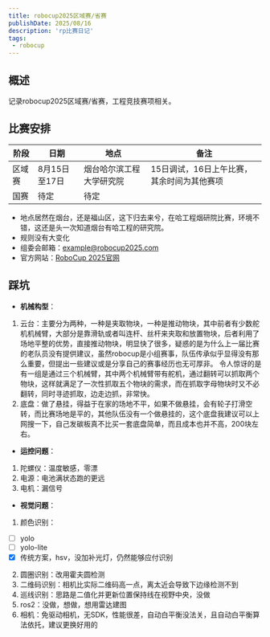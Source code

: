 ```yaml
---
title: robocup2025区域赛/省赛
publishDate: 2025/08/16
description: 'rp比赛日记'
tags:
 - robocup
---
```


## 概述
记录robocup2025区域赛/省赛，工程竞技赛项相关。

## 比赛安排
| 阶段 | 日期 | 地点 | 备注 |
|------|------|------|------|
| 区域赛 | 8月15日至17日 | 烟台哈尔滨工程大学研究院 | 15日调试，16日上午比赛，其余时间为其他赛项 |
| 国赛 | 待定 | 待定 |  |

- 地点居然在烟台，还是福山区，这下归去来兮，在哈工程烟研院比赛，环境不错，这还是头一次知道烟台有哈工程的研究院。
- 规则没有大变化
- 组委会邮箱：example@robocup2025.com
- 官方网站：[RoboCup 2025官网](https://www.robocup2025.org)

## 踩坑
- **机械构型**：
1. 云台：主要分为两种，一种是夹取物块，一种是推动物块，其中前者有少数舵机机械臂，大部分是靠滑轨或者叫连杆、丝杆来夹取和放置物块，后者利用了场地平整的优势，直接推动物块，明显快了很多，疑惑的是为什么上一届比赛的老队员没有提供建议，虽然robocup是小组赛事，队伍传承似乎显得没有那么重要，但提出一些建议或是分享自己的赛事经历也无可厚非。
令人惊讶的是有一组是通过三个机械臂，其中两个机械臂带有舵机，通过翻转可以抓取两个物块，这样就满足了一次性抓取五个物块的需求，而在抓取字母物块时又不必翻转，同时寻迹抓取，边走边抓，非常快。
1. 底盘：做了悬挂，得益于在家的场地不平，如果不做悬挂，会有轮子打滑空转，而比赛场地是平的，其他队伍没有一个做悬挂的，这个底盘我建议可以上网搜一下，自己发碳板真不比买一套底盘简单，而且成本也并不高，200块左右。
- **运控问题**：
1. 陀螺仪：温度敏感，零漂
2. 电源：电池满状态跑的更远
3. 电机：漏信号
- **视觉问题**：
1. 颜色识别：
- [ ] yolo
- [ ] yolo-lite
- [x] 传统方案，hsv，没加补光灯，仍然能够应付识别
2. 圆圈识别：改用霍夫圆检测
3. 二维码识别：相机比实际二维码高一点，离太近会导致下边缘检测不到
4. 巡线识别：思路是二值化并更新位置保持线在视野中央，没做
5. ros2：没做，想做，想用雷达建图
6. 相机：免驱动相机，无SDK，性能很差，自动白平衡没法关，且自动白平衡算法依托，建议更换好用的
